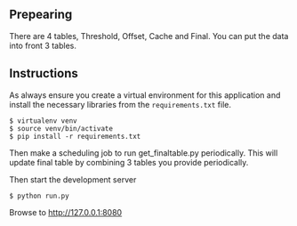 ## Prepearing
There are 4 tables, Threshold, Offset, Cache and Final. You can put the data into front 3 tables. 


## Instructions
As always ensure you create a virtual environment for this application and install
the necessary libraries from the `requirements.txt` file.

```
$ virtualenv venv
$ source venv/bin/activate
$ pip install -r requirements.txt
```

Then make a scheduling job to run get_finaltable.py periodically. This will update final table  by combining 3 tables you provide periodically. 


Then start the development server

```
$ python run.py
```

Browse to http://127.0.0.1:8080
